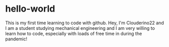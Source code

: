 # hello-world
This is my first time learning to code with github.
Hey, I'm Clouderino22 and I am a student studying mechanical engineering and I am very willing to learn how to code, especially with loads of free time in during the pandemic!
